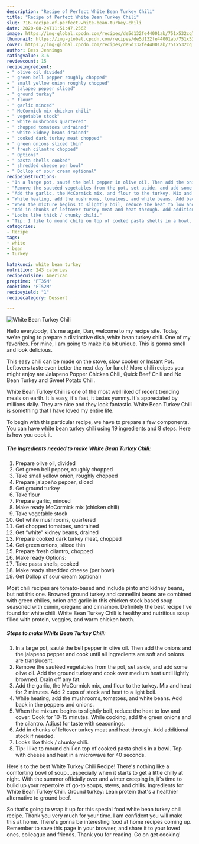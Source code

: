 ```yaml
---
description: "Recipe of Perfect White Bean Turkey Chili"
title: "Recipe of Perfect White Bean Turkey Chili"
slug: 716-recipe-of-perfect-white-bean-turkey-chili
date: 2020-08-24T11:51:47.256Z
image: https://img-global.cpcdn.com/recipes/de5d132fe44001ab/751x532cq70/white-bean-turkey-chili-recipe-main-photo.jpg
thumbnail: https://img-global.cpcdn.com/recipes/de5d132fe44001ab/751x532cq70/white-bean-turkey-chili-recipe-main-photo.jpg
cover: https://img-global.cpcdn.com/recipes/de5d132fe44001ab/751x532cq70/white-bean-turkey-chili-recipe-main-photo.jpg
author: Bess Jennings
ratingvalue: 3.6
reviewcount: 15
recipeingredient:
- " olive oil divided"
- " green bell pepper roughly chopped"
- " small yellow onion roughly chopped"
- " jalapeo pepper sliced"
- " ground turkey"
- " flour"
- " garlic minced"
- " McCormick mix chicken chili"
- " vegetable stock"
- " white mushrooms quartered"
- " chopped tomatoes undrained"
- " white kidney beans drained"
- " cooked dark turkey meat chopped"
- " green onions sliced thin"
- " fresh cilantro chopped"
- " Options"
- " pasta shells cooked"
- " shredded cheese per bowl"
- " Dollop of sour cream optional"
recipeinstructions:
- "In a large pot, sauté the bell pepper in olive oil. Then add the onions and the jalapeno pepper and cook until all ingredients are soft and onions are translucent."
- "Remove the sautéed vegetables from the pot, set aside, and add some olive oil. Add the ground turkey and cook over medium heat until lightly browned. Drain off any fat."
- "Add the garlic, the McCormick mix, and flour to the turkey. Mix and heat for 2 minutes. Add 2 cups of stock and heat to a light boil."
- "While heating, add the mushrooms, tomatoes, and white beans. Add back in the peppers and onions."
- "When the mixture begins to slightly boil, reduce the heat to low and cover. Cook for 10-15 minutes. While cooking, add the green onions and the cilantro. Adjust for taste with seasonings."
- "Add in chunks of leftover turkey meat and heat through. Add additional stock if needed."
- "Looks like thick / chunky chili."
- "Tip: I like to mound chili on top of cooked pasta shells in a bowl. Top with cheese and heat in a microwave for 40 seconds."
categories:
- Recipe
tags:
- white
- bean
- turkey

katakunci: white bean turkey 
nutrition: 243 calories
recipecuisine: American
preptime: "PT35M"
cooktime: "PT52M"
recipeyield: "1"
recipecategory: Dessert

---
```



![White Bean Turkey Chili](https://img-global.cpcdn.com/recipes/de5d132fe44001ab/751x532cq70/white-bean-turkey-chili-recipe-main-photo.jpg)

Hello everybody, it's me again, Dan, welcome to my recipe site. Today, we're going to prepare a distinctive dish, white bean turkey chili. One of my favorites. For mine, I am going to make it a bit unique. This is gonna smell and look delicious.

This easy chili can be made on the stove, slow cooker or Instant Pot. Leftovers taste even better the next day for lunch! More chili recipes you might enjoy are Jalapeno Popper Chicken Chili, Quick Beef Chili and No Bean Turkey and Sweet Potato Chili.

White Bean Turkey Chili is one of the most well liked of recent trending meals on earth. It is easy, it's fast, it tastes yummy. It's appreciated by millions daily. They are nice and they look fantastic. White Bean Turkey Chili is something that I have loved my entire life.


To begin with this particular recipe, we have to prepare a few components. You can have white bean turkey chili using 19 ingredients and 8 steps. Here is how you cook it.

<!--inarticleads1-->

##### The ingredients needed to make White Bean Turkey Chili:

1. Prepare  olive oil, divided
1. Get  green bell pepper, roughly chopped
1. Take  small yellow onion, roughly chopped
1. Prepare  jalapeño pepper, sliced
1. Get  ground turkey
1. Take  flour
1. Prepare  garlic, minced
1. Make ready  McCormick mix (chicken chili)
1. Take  vegetable stock
1. Get  white mushrooms, quartered
1. Get  chopped tomatoes, undrained
1. Get  “white” kidney beans, drained
1. Prepare  cooked dark turkey meat, chopped
1. Get  green onions, sliced thin
1. Prepare  fresh cilantro, chopped
1. Make ready  Options:
1. Take  pasta shells, cooked
1. Make ready  shredded cheese (per bowl)
1. Get  Dollop of sour cream (optional)


Most chili recipes are tomato-based and include pinto and kidney beans, but not this one. Browned ground turkey and cannellini beans are combined with green chilies, onion and garlic in this chicken stock based soup seasoned with cumin, oregano and cinnamon. Definitely the best recipe I&#39;ve found for white chili. White Bean Turkey Chili is healthy and nutritious soup filled with protein, veggies, and warm chicken broth. 

<!--inarticleads2-->

##### Steps to make White Bean Turkey Chili:

1. In a large pot, sauté the bell pepper in olive oil. Then add the onions and the jalapeno pepper and cook until all ingredients are soft and onions are translucent.
1. Remove the sautéed vegetables from the pot, set aside, and add some olive oil. Add the ground turkey and cook over medium heat until lightly browned. Drain off any fat.
1. Add the garlic, the McCormick mix, and flour to the turkey. Mix and heat for 2 minutes. Add 2 cups of stock and heat to a light boil.
1. While heating, add the mushrooms, tomatoes, and white beans. Add back in the peppers and onions.
1. When the mixture begins to slightly boil, reduce the heat to low and cover. Cook for 10-15 minutes. While cooking, add the green onions and the cilantro. Adjust for taste with seasonings.
1. Add in chunks of leftover turkey meat and heat through. Add additional stock if needed.
1. Looks like thick / chunky chili.
1. Tip: I like to mound chili on top of cooked pasta shells in a bowl. Top with cheese and heat in a microwave for 40 seconds.


Here&#39;s to the best White Turkey Chili Recipe! There&#39;s nothing like a comforting bowl of soup….especially when it starts to get a little chilly at night. With the summer officially over and winter creeping in, it&#39;s time to build up your repertoire of go-to soups, stews, and chilis. Ingredients for White Bean Turkey Chili. Ground turkey: Lean protein that&#39;s a healthier alternative to ground beef. 

So that's going to wrap it up for this special food white bean turkey chili recipe. Thank you very much for your time. I am confident you will make this at home. There's gonna be interesting food at home recipes coming up. Remember to save this page in your browser, and share it to your loved ones, colleague and friends. Thank you for reading. Go on get cooking!
